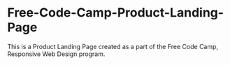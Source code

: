 # Free-Code-Camp-Product-Landing-Page
This is a Product Landing Page created as a part of the Free Code Camp, Responsive Web Design program.
